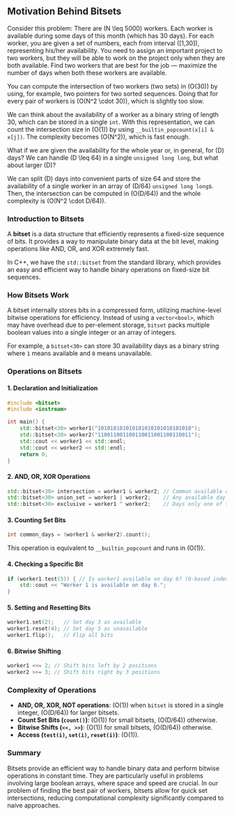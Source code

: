 ## Motivation Behind Bitsets

Consider this problem: There are \(N \leq 5000\) workers. Each worker is available during some days of this month (which has 30 days). For each worker, you are given a set of numbers, each from interval \([1,30]\), representing his/her availability. You need to assign an important project to two workers, but they will be able to work on the project only when they are both available. Find two workers that are best for the job — maximize the number of days when both these workers are available.

You can compute the intersection of two workers (two sets) in \(O(30)\) by using, for example, two pointers for two sorted sequences. Doing that for every pair of workers is \(O(N^2 \cdot 30)\), which is slightly too slow.

We can think about the availability of a worker as a binary string of length 30, which can be stored in a single `int`. With this representation, we can count the intersection size in \(O(1)\) by using `__builtin_popcount(x[i] & x[j])`. The complexity becomes \(O(N^2)\), which is fast enough.

What if we are given the availability for the whole year or, in general, for \(D\) days? We can handle \(D \leq 64\) in a single `unsigned long long`, but what about larger \(D\)?

We can split \(D\) days into convenient parts of size 64 and store the availability of a single worker in an array of \(D/64\) `unsigned long long`s. Then, the intersection can be computed in \(O(D/64)\) and the whole complexity is \(O(N^2 \cdot D/64)\).

### Introduction to Bitsets

A **bitset** is a data structure that efficiently represents a fixed-size sequence of bits. It provides a way to manipulate binary data at the bit level, making operations like AND, OR, and XOR extremely fast.

In C++, we have the `std::bitset` from the standard library, which provides an easy and efficient way to handle binary operations on fixed-size bit sequences.

### How Bitsets Work

A bitset internally stores bits in a compressed form, utilizing machine-level bitwise operations for efficiency. Instead of using a `vector<bool>`, which may have overhead due to per-element storage, `bitset` packs multiple boolean values into a single integer or an array of integers.

For example, a `bitset<30>` can store 30 availability days as a binary string where `1` means available and `0` means unavailable.

### Operations on Bitsets

#### 1. Declaration and Initialization
```cpp
#include <bitset>
#include <iostream>

int main() {
    std::bitset<30> worker1("101010101010101010101010101010");
    std::bitset<30> worker2("110011001100110011001100110011");
    std::cout << worker1 << std::endl;
    std::cout << worker2 << std::endl;
    return 0;
}
```

#### 2. AND, OR, XOR Operations
```cpp
std::bitset<30> intersection = worker1 & worker2; // Common available days
std::bitset<30> union_set = worker1 | worker2;    // Any available day
std::bitset<30> exclusive = worker1 ^ worker2;    // Days only one of them is available
```

#### 3. Counting Set Bits
```cpp
int common_days = (worker1 & worker2).count();
```
This operation is equivalent to `__builtin_popcount` and runs in \(O(1)\).

#### 4. Checking a Specific Bit
```cpp
if (worker1.test(5)) { // Is worker1 available on day 6? (0-based index)
    std::cout << "Worker 1 is available on day 6.";
}
```

#### 5. Setting and Resetting Bits
```cpp
worker1.set(2);   // Set day 3 as available
worker1.reset(4); // Set day 5 as unavailable
worker1.flip();   // Flip all bits
```

#### 6. Bitwise Shifting
```cpp
worker1 <<= 2; // Shift bits left by 2 positions
worker2 >>= 3; // Shift bits right by 3 positions
```

### Complexity of Operations

- **AND, OR, XOR, NOT operations**: \(O(1)\) when `bitset` is stored in a single integer, \(O(D/64)\) for larger bitsets.
- **Count Set Bits (`count()`)**: \(O(1)\) for small bitsets, \(O(D/64)\) otherwise.
- **Bitwise Shifts (`<<, >>`)**: \(O(1)\) for small bitsets, \(O(D/64)\) otherwise.
- **Access (`test(i)`, `set(i)`, `reset(i)`)**: \(O(1)\).

### Summary

Bitsets provide an efficient way to handle binary data and perform bitwise operations in constant time. They are particularly useful in problems involving large boolean arrays, where space and speed are crucial. In our problem of finding the best pair of workers, bitsets allow for quick set intersections, reducing computational complexity significantly compared to naive approaches.

